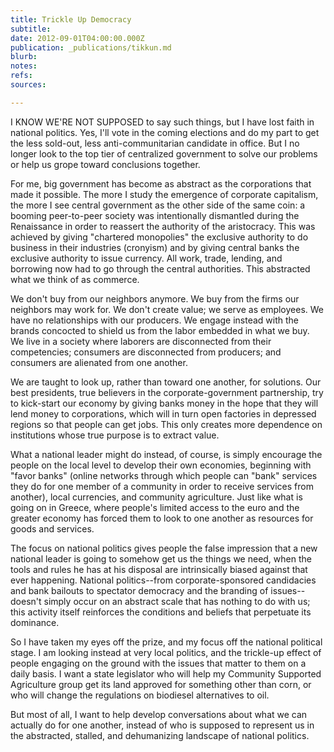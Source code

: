 ```yaml
---
title: Trickle Up Democracy
subtitle: 
date: 2012-09-01T04:00:00.000Z
publication: _publications/tikkun.md
blurb: 
notes: 
refs: 
sources: 

---
```

I KNOW WE'RE NOT SUPPOSED to say such things, but I have lost faith in national politics. Yes, I'll vote in the coming elections and do my part to get the less sold-out, less anti-communitarian candidate in office. But I no longer look to the top tier of centralized government to solve our problems or help us grope toward conclusions together.

For me, big government has become as abstract as the corporations that made it possible. The more I study the emergence of corporate capitalism, the more I see central government as the other side of the same coin: a booming peer-to-peer society was intentionally dismantled during the Renaissance in order to reassert the authority of the aristocracy. This was achieved by giving "chartered monopolies" the exclusive authority to do business in their industries (cronyism) and by giving central banks the exclusive authority to issue currency. All work, trade, lending, and borrowing now had to go through the central authorities. This abstracted what we think of as commerce.

We don't buy from our neighbors anymore. We buy from the firms our neighbors may work for. We don't create value; we serve as employees. We have no relationships with our producers. We engage instead with the brands concocted to shield us from the labor embedded in what we buy. We live in a society where laborers are disconnected from their competencies; consumers are disconnected from producers; and consumers are alienated from one another.

We are taught to look up, rather than toward one another, for solutions. Our best presidents, true believers in the corporate-government partnership, try to kick-start our economy by giving banks money in the hope that they will lend money to corporations, which will in turn open factories in depressed regions so that people can get jobs. This only creates more dependence on institutions whose true purpose is to extract value.

What a national leader might do instead, of course, is simply encourage the people on the local level to develop their own economies, beginning with "favor banks" (online networks through which people can "bank" services they do for one member of a community in order to receive services from another), local currencies, and community agriculture. Just like what is going on in Greece, where people's limited access to the euro and the greater economy has forced them to look to one another as resources for goods and services.

The focus on national politics gives people the false impression that a new national leader is going to somehow get us the things we need, when the tools and rules he has at his disposal are intrinsically biased against that ever happening. National politics--from corporate-sponsored candidacies and bank bailouts to spectator democracy and the branding of issues--doesn't simply occur on an abstract scale that has nothing to do with us; this activity itself reinforces the conditions and beliefs that perpetuate its dominance.


So I have taken my eyes off the prize, and my focus off the national political stage. I am looking instead at very local politics, and the trickle-up effect of people engaging on the ground with the issues that matter to them on a daily basis. I want a state legislator who will help my Community Supported Agriculture group get its land approved for something other than corn, or who will change the regulations on biodiesel alternatives to oil.

But most of all, I want to help develop conversations about what we can actually do for one another, instead of who is supposed to represent us in the abstracted, stalled, and dehumanizing landscape of national politics.